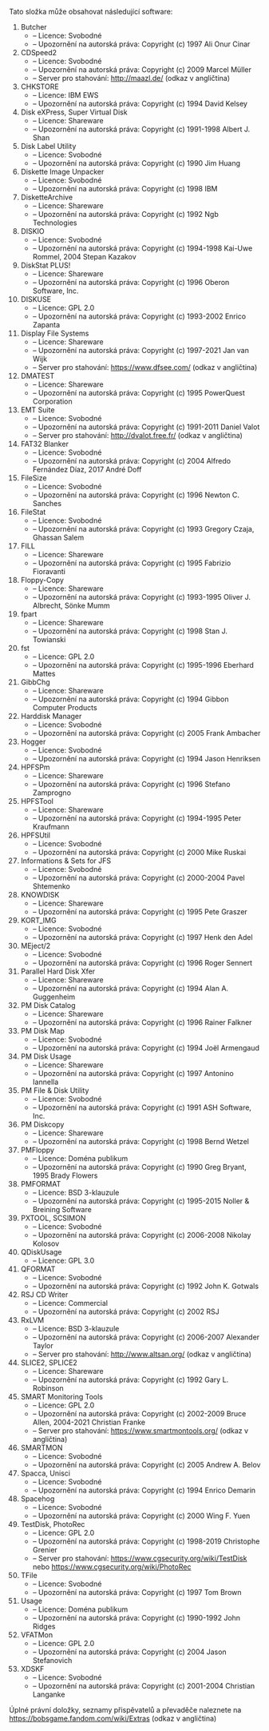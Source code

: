 ﻿Tato složka může obsahovat následující software:

1. Butcher
   - – Licence: Svobodné
   - – Upozornění na autorská práva: Copyright (c) 1997 Ali Onur Cinar
2. CDSpeed2
   - – Licence: Svobodné
   - – Upozornění na autorská práva: Copyright (c) 2009 Marcel Müller
   - – Server pro stahování: http://maazl.de/ (odkaz v angličtina)
3. CHKSTORE
   - – Licence: IBM EWS
   - – Upozornění na autorská práva: Copyright (c) 1994 David Kelsey
4. Disk eXPress, Super Virtual Disk
   - – Licence: Shareware
   - – Upozornění na autorská práva: Copyright (c) 1991-1998 Albert J. Shan
5. Disk Label Utility
   - – Licence: Svobodné
   - – Upozornění na autorská práva: Copyright (c) 1990 Jim Huang
6. Diskette Image Unpacker
   - – Licence: Svobodné
   - – Upozornění na autorská práva: Copyright (c) 1998 IBM
7. DisketteArchive
   - – Licence: Shareware
   - – Upozornění na autorská práva: Copyright (c) 1992 Ngb Technologies
8. DISKIO
   - – Licence: Svobodné
   - – Upozornění na autorská práva: Copyright (c) 1994-1998 Kai-Uwe Rommel, 2004 Stepan Kazakov
9. DiskStat PLUS!
   - – Licence: Shareware
   - – Upozornění na autorská práva: Copyright (c) 1996 Oberon Software, Inc.
10. DISKUSE
    - – Licence: GPL 2.0
    - – Upozornění na autorská práva: Copyright (c) 1993-2002 Enrico Zapanta
11. Display File Systems
    - – Licence: Shareware
    - – Upozornění na autorská práva: Copyright (c) 1997-2021 Jan van Wijk
    - – Server pro stahování: https://www.dfsee.com/ (odkaz v angličtina)
12. DMATEST
    - – Licence: Shareware
    - – Upozornění na autorská práva: Copyright (c) 1995 PowerQuest Corporation
13. EMT Suite
    - – Licence: Svobodné
    - – Upozornění na autorská práva: Copyright (c) 1991-2011 Daniel Valot
    - – Server pro stahování: http://dvalot.free.fr/ (odkaz v angličtina)
14. FAT32 Blanker
    - – Licence: Svobodné
    - – Upozornění na autorská práva: Copyright (c) 2004 Alfredo Fernández Díaz, 2017 André Doff
15. FileSize
    - – Licence: Svobodné
    - – Upozornění na autorská práva: Copyright (c) 1996 Newton C. Sanches
16. FileStat
    - – Licence: Svobodné
    - – Upozornění na autorská práva: Copyright (c) 1993 Gregory Czaja, Ghassan Salem
17. FILL
    - – Licence: Shareware
    - – Upozornění na autorská práva: Copyright (c) 1995 Fabrizio Fioravanti
18. Floppy-Copy
    - – Licence: Shareware
    - – Upozornění na autorská práva: Copyright (c) 1993-1995 Oliver J. Albrecht, Sönke Mumm
19. fpart
    - – Licence: Shareware
    - – Upozornění na autorská práva: Copyright (c) 1998 Stan J. Towianski
20. fst
    - – Licence: GPL 2.0
    - – Upozornění na autorská práva: Copyright (c) 1995-1996 Eberhard Mattes
21. GibbChg
    - – Licence: Shareware
    - – Upozornění na autorská práva: Copyright (c) 1994 Gibbon Computer Products
22. Harddisk Manager
    - – Licence: Svobodné
    - – Upozornění na autorská práva: Copyright (c) 2005 Frank Ambacher
23. Hogger
    - – Licence: Svobodné
    - – Upozornění na autorská práva: Copyright (c) 1994 Jason Henriksen
24. HPFSPm
    - – Licence: Shareware
    - – Upozornění na autorská práva: Copyright (c) 1996 Stefano Zamprogno
25. HPFSTool
    - – Licence: Shareware
    - – Upozornění na autorská práva: Copyright (c) 1994-1995 Peter Kraufmann
26. HPFSUtil
    - – Licence: Svobodné
    - – Upozornění na autorská práva: Copyright (c) 2000 Mike Ruskai
27. Informations & Sets for JFS
    - – Licence: Svobodné
    - – Upozornění na autorská práva: Copyright (c) 2000-2004 Pavel Shtemenko
28. KNOWDISK
    - – Licence: Shareware
    - – Upozornění na autorská práva: Copyright (c) 1995 Pete Graszer
29. KORT_IMG
    - – Licence: Svobodné
    - – Upozornění na autorská práva: Copyright (c) 1997 Henk den Adel
30. MEject/2
    - – Licence: Svobodné
    - – Upozornění na autorská práva: Copyright (c) 1996 Roger Sennert
31. Parallel Hard Disk Xfer
    - – Licence: Shareware
    - – Upozornění na autorská práva: Copyright (c) 1994 Alan A. Guggenheim
32. PM Disk Catalog
    - – Licence: Shareware
    - – Upozornění na autorská práva: Copyright (c) 1996 Rainer Falkner
33. PM Disk Map
    - – Licence: Svobodné
    - – Upozornění na autorská práva: Copyright (c) 1994 Joël Armengaud
34. PM Disk Usage
    - – Licence: Shareware
    - – Upozornění na autorská práva: Copyright (c) 1997 Antonino Iannella
35. PM File & Disk Utility
    - – Licence: Svobodné
    - – Upozornění na autorská práva: Copyright (c) 1991 ASH Software, Inc.
36. PM Diskcopy
    - – Licence: Shareware
    - – Upozornění na autorská práva: Copyright (c) 1998 Bernd Wetzel
37. PMFloppy
    - – Licence: Doména publikum
    - – Upozornění na autorská práva: Copyright (c) 1990 Greg Bryant, 1995 Brady Flowers
38. PMFORMAT
    - – Licence: BSD 3-klauzule
    - – Upozornění na autorská práva: Copyright (c) 1995-2015 Noller & Breining Software
39. PXTOOL, SCSIMON
    - – Licence: Svobodné
    - – Upozornění na autorská práva: Copyright (c) 2006-2008 Nikolay Kolosov
40. QDiskUsage
    - – Licence: GPL 3.0
41. QFORMAT
    - – Licence: Svobodné
    - – Upozornění na autorská práva: Copyright (c) 1992 John K. Gotwals
42. RSJ CD Writer
    - – Licence: Commercial
    - – Upozornění na autorská práva: Copyright (c) 2002 RSJ
43. RxLVM
    - – Licence: BSD 3-klauzule
    - – Upozornění na autorská práva: Copyright (c) 2006-2007 Alexander Taylor
    - – Server pro stahování: http://www.altsan.org/ (odkaz v angličtina)
44. SLICE2, SPLICE2
    - – Licence: Shareware
    - – Upozornění na autorská práva: Copyright (c) 1992 Gary L. Robinson
45. SMART Monitoring Tools
    - – Licence: GPL 2.0
    - – Upozornění na autorská práva: Copyright (c) 2002-2009 Bruce Allen, 2004-2021 Christian Franke
    - – Server pro stahování: https://www.smartmontools.org/ (odkaz v angličtina)
46. SMARTMON
    - – Licence: Svobodné
    - – Upozornění na autorská práva: Copyright (c) 2005 Andrew A. Belov
47. Spacca, Unisci
    - – Licence: Svobodné
    - – Upozornění na autorská práva: Copyright (c) 1994 Enrico Demarin
48. Spacehog
    - – Licence: Svobodné
    - – Upozornění na autorská práva: Copyright (c) 2000 Wing F. Yuen
49. TestDisk, PhotoRec
    - – Licence: GPL 2.0
    - – Upozornění na autorská práva: Copyright (c) 1998-2019 Christophe Grenier
    - – Server pro stahování: https://www.cgsecurity.org/wiki/TestDisk nebo https://www.cgsecurity.org/wiki/PhotoRec
50. TFile
    - – Licence: Svobodné
    - – Upozornění na autorská práva: Copyright (c) 1997 Tom Brown
51. Usage
    - – Licence: Doména publikum
    - – Upozornění na autorská práva: Copyright (c) 1990-1992 John Ridges
52. VFATMon
    - – Licence: GPL 2.0
    - – Upozornění na autorská práva: Copyright (c) 2004 Jason Stefanovich
53. XDSKF
    - – Licence: Svobodné
    - – Upozornění na autorská práva: Copyright (c) 2001-2004 Christian Langanke

Úplné právní doložky, seznamy přispěvatelů a převaděče naleznete na https://bobsgame.fandom.com/wiki/Extras (odkaz v angličtina)
